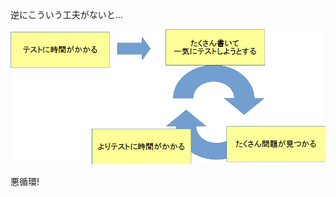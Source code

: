 逆にこういう工夫がないと...

![とにかく時間がかかるようになる](./resources/slowcycle.png)

悪循環! <!-- .element: class="fragment" data-fragment-index="2" style="color: red; font-size: 200%; margin-top: -30%" -->
